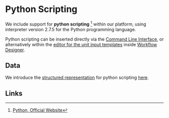 # Python Scripting

We include support for **python scripting** [^1] within our platform, using interpreter version 2.7.5 for the Python programming language.

Python scripting can be inserted directly via the [Command Line Interface](../../../cli/overview.md), or alternatively within the [editor for the unit input templates](../../../workflow-designer/unit-editor/input-templates.md) inside [Workflow Designer](../../../workflow-designer/overview.md).

## Data

We introduce the [structured representation](../../../data-structured/overview.md) for python scripting [here](data.md).


## Links

[^1]: [Python, Official Website](https://www.python.org/)
